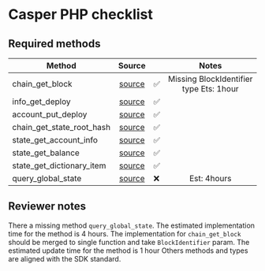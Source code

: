 # Casper PHP checklist

## Required methods

| Method                    |                                                              Source                                                              |     |    Notes    |
| ------------------------- |:--------------------------------------------------------------------------------------------------------------------------------:| --- |:-----------:|
| chain_get_block           |        [source](https://github.com/make-software/casper-php-sdk/blob/master/src/Rpc/RpcClient.php#L111)         | ✅  | Missing BlockIdentifier type Ets: 1hour            |
| info_get_deploy           |        [source](https://github.com/make-software/casper-php-sdk/blob/master/src/Rpc/RpcClient.php#L96)         | ✅  |             |
| account_put_deploy        |        [source](https://github.com/make-software/casper-php-sdk/blob/master/src/Rpc/RpcClient.php#L76)         | ✅  |             |
| chain_get_state_root_hash |    [source](https://github.com/make-software/casper-php-sdk/blob/master/src/Rpc/RpcClient.php#L194)     | ✅  |             |
| state_get_account_info    |                                                               [source](https://github.com/make-software/casper-php-sdk/blob/master/src/Rpc/RpcClient.php#L204)                                                                | ✅  | |
| state_get_balance         |       [source](https://github.com/make-software/casper-php-sdk/blob/master/src/Rpc/RpcClient.php#L222)        | ✅  |             |
| state_get_dictionary_item | [source](https://github.com/make-software/casper-php-sdk/blob/master/src/Rpc/RpcClient.php#L329) | ✅  |             |
| query_global_state        |        [source](https://github.com/make-software/casper-net-sdk/blob/master/Casper.Network.SDK/JsonRpc/CasperMethods.cs#L162)        | ❌  | Est: 4hours |


## Reviewer notes

There a missing method `query_global_state`. The estimated implementation time for the method is 4 hours. 
The implementation for `chain_get_block` should be merged to single function and take `BlockIdentifier` param. The estimated update time for the method is 1 hour
Others methods and types are aligned with the SDK standard.